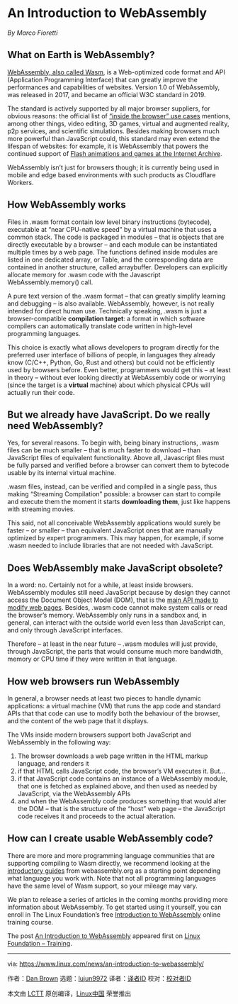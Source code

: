 [#]: subject: (An Introduction to WebAssembly)
[#]: via: (https://www.linux.com/news/an-introduction-to-webassembly/)
[#]: author: (Dan Brown https://training.linuxfoundation.org/announcements/an-introduction-to-webassembly/)
[#]: collector: (lujun9972)
[#]: translator: (geekpi)
[#]: reviewer: ( )
[#]: publisher: ( )
[#]: url: ( )

An Introduction to WebAssembly
======

_By Marco Fioretti_

## **What on Earth is WebAssembly?**

[WebAssembly, also called Wasm][1], is a Web-optimized code format and API (Application Programming Interface) that can greatly improve the performances and capabilities of websites. Version 1.0 of WebAssembly, was released in 2017, and became an official W3C standard in 2019.

The standard is actively supported by all major browser suppliers, for obvious reasons: the official list of [“inside the browser” use cases][2] mentions, among other things, video editing, 3D games, virtual and augmented reality, p2p services, and scientific simulations. Besides making browsers much more powerful than JavaScript could, this standard may even extend the lifespan of websites: for example, it is WebAssembly that powers the continued support of [Flash animations and games at the Internet Archive][3].

WebAssembly isn’t just for browsers though; it is currently being used in mobile and edge based environments with such products as Cloudflare Workers.

## **How WebAssembly works**

Files in .wasm format contain low level binary instructions (bytecode), executable at “near CPU-native speed” by a virtual machine that uses a common stack. The code is packaged in modules – that is objects that are directly executable by a browser – and each module can be instantiated multiple times by a web page. The functions defined inside modules are listed in one dedicated array, or Table, and the corresponding data are contained in another structure, called arraybuffer. Developers can explicitly allocate memory for .wasm code with the Javascript WebAssembly.memory() call.

A pure text version of the .wasm format – that can greatly simplify learning and debugging – is also available. WebAssembly, however, is not really intended for direct human use. Technically speaking, .wasm is just a browser-compatible **compilation target**: a format in which software compilers can automatically translate code written in high-level programming languages.

This choice is exactly what allows developers to program directly for the preferred user interface of billions of people, in languages they already know (C/C++, Python, Go, Rust and others) but could not be efficiently used by browsers before. Even better, programmers would get this – at least in theory – without ever looking directly at WebAssembly code or worrying (since the target is a **virtual** machine) about which physical CPUs will actually run their code.

## **But we already have JavaScript. Do we really need WebAssembly?**

Yes, for several reasons. To begin with, being binary instructions, .wasm files can be much smaller – that is much faster to download – than JavaScript files of equivalent functionality. Above all, Javascript files must be fully parsed and verified before a browser can convert them to bytecode usable by its internal virtual machine.

.wasm files, instead, can be verified and compiled in a single pass, thus making “Streaming Compilation” possible: a browser can start to compile and execute them the moment it starts **downloading them**, just like happens with streaming movies.

This said, not all conceivable WebAssembly applications would surely be faster – or smaller – than equivalent JavaScript ones that are manually optimized by expert programmers. This may happen, for example, if some .wasm needed to include libraries that are not needed with JavaScript.

## **Does WebAssembly make JavaScript obsolete?**

In a word: no. Certainly not for a while, at least inside browsers. WebAssembly modules still need JavaScript because by design they cannot access the Document Object Model (DOM), that is the [main API made to modify web pages][4]. Besides, .wasm code cannot make system calls or read the browser’s memory. WebAssembly only runs in a sandbox and, in general, can interact with the outside world even less than JavaScript can, and only through JavaScript interfaces.

Therefore – at least in the near future – .wasm modules will just provide, through JavaScript, the parts that would consume much more bandwidth, memory or CPU time if they were written in that language.

## **How web browsers run WebAssembly**

In general, a browser needs at least two pieces to handle dynamic applications: a virtual machine (VM) that runs the app code and standard APIs that that code can use to modify both the behaviour of the browser, and the content of the web page that it displays.

The VMs inside modern browsers support both JavaScript and WebAssembly in the following way:

  1. The browser downloads a web page written in the HTML markup language, and renders it
  2. if that HTML calls JavaScript code, the browser’s VM executes it. But…
  3. if that JavaScript code contains an instance of a WebAssembly module, that one is fetched as explained above, and then used as needed by JavaScript, via the WebAssembly APIs
  4. and when the WebAssembly code produces something that would alter the DOM – that is the structure of the “host” web page – the JavaScript code receives it and proceeds to the actual alteration.



## **How can I create usable WebAssembly code?**

There are more and more programming language communities that are supporting compiling to Wasm directly, we recommend looking at the [introductory guides][5] from webassembly.org as a starting point depending what language you work with. Note that not all programming languages have the same level of Wasm support, so your mileage may vary. 

We plan to release a series of articles in the coming months providing more information about WebAssembly. To get started using it yourself, you can enroll in The Linux Foundation’s free [Introduction to WebAssembly][6] online training course.

The post [An Introduction to WebAssembly][7] appeared first on [Linux Foundation – Training][8].

--------------------------------------------------------------------------------

via: https://www.linux.com/news/an-introduction-to-webassembly/

作者：[Dan Brown][a]
选题：[lujun9972][b]
译者：[译者ID](https://github.com/译者ID)
校对：[校对者ID](https://github.com/校对者ID)

本文由 [LCTT](https://github.com/LCTT/TranslateProject) 原创编译，[Linux中国](https://linux.cn/) 荣誉推出

[a]: https://training.linuxfoundation.org/announcements/an-introduction-to-webassembly/
[b]: https://github.com/lujun9972
[1]: https://webassembly.org/
[2]: https://webassembly.org/docs/use-cases/
[3]: https://blog.archive.org/2020/11/19/flash-animations-live-forever-at-the-internet-archive/
[4]: https://developer.mozilla.org/en-US/docs/Web/API/Document_Object_Model/Introduction
[5]: https://webassembly.org/getting-started/developers-guide/
[6]: https://training.linuxfoundation.org/training/introduction-to-webassembly-lfd133/
[7]: https://training.linuxfoundation.org/announcements/an-introduction-to-webassembly/
[8]: https://training.linuxfoundation.org/
